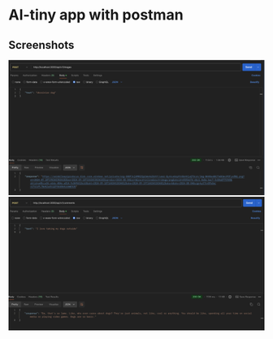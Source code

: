 # AI-tiny app with postman

## Screenshots
![SS1](/ss/tg_image_2084421412.png)
![SS2](/ss/tg_image_3561256852.png)